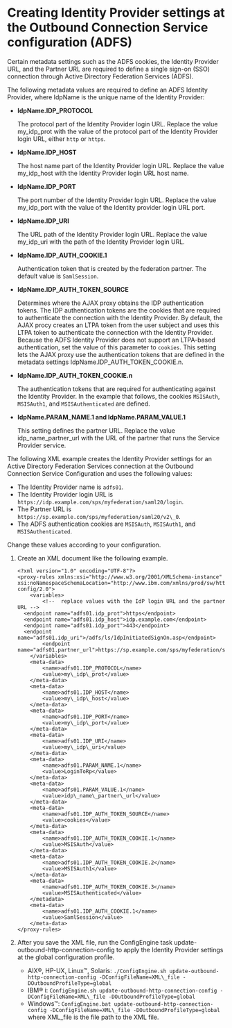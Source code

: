 # Creating Identity Provider settings at the Outbound Connection Service configuration \(ADFS\)

Certain metadata settings such as the ADFS cookies, the Identity Provider URL, and the Partner URL are required to define a single sign-on \(SSO\) connection through Active Directory Federation Services \(ADFS\).

The following metadata values are required to define an ADFS Identity Provider, where IdpName is the unique name of the Identity Provider:

-   **IdpName.IDP\_PROTOCOL**

    The protocol part of the Identity Provider login URL. Replace the value my\_idp\_prot with the value of the protocol part of the Identity Provider login URL, either `http` or `https`.

-   **IdpName.IDP\_HOST**

    The host name part of the Identity Provider login URL. Replace the value my\_idp\_host with the Identity Provider login URL host name.

-   **IdpName.IDP\_PORT**

    The port number of the Identity Provider login URL. Replace the value my\_idp\_port with the value of the Identity provider login URL port.

-   **IdpName.IDP\_URI**

    The URL path of the Identity Provider login URL. Replace the value my\_idp\_uri with the path of the Identity Provider login URL.

-   **IdpName.IDP\_AUTH\_COOKIE.1**

    Authentication token that is created by the federation partner. The default value is `SamlSession`.

-   **IdpName.IDP\_AUTH\_TOKEN\_SOURCE**

    Determines where the AJAX proxy obtains the IDP authentication tokens. The IDP authentication tokens are the cookies that are required to authenticate the connection with the Identity Provider. By default, the AJAX procy creates an LTPA token from the user subject and uses this LTPA token to authenticate the connection with the Identity Provider. Because the ADFS Identity Provider does not support an LTPA-based authentication, set the value of this parameter to `cookies`. This setting lets the AJAX proxy use the authentication tokens that are defined in the metadata settings IdpName.IDP\_AUTH\_TOKEN\_COOKIE.n.

-   **IdpName.IDP\_AUTH\_TOKEN\_COOKIE.n**

    The authentication tokens that are required for authenticating against the Identity Provider. In the example that follows, the cookies `MSISAuth`, `MSISAuth1`, and `MSISAuthenticated` are defined.

-   **IdpName.PARAM\_NAME.1 and IdpName.PARAM\_VALUE.1**

    This setting defines the partner URL. Replace the value idp\_name\_partner\_url with the URL of the partner that runs the Service Provider service.


The following XML example creates the Identity Provider settings for an Active Directory Federation Services connection at the Outbound Connection Service Configuration and uses the following values:

-   The Identity Provider name is `adfs01`.
-   The Identity Provider login URL is `https://idp.example.com/sps/myfederation/saml20/login`.
-   The Partner URL is `https://sp.example.com/sps/myfederation/saml20/v2\_0`.
-   The ADFS authentication cookies are `MSISAuth`, `MSISAuth1`, and `MSISAuthenticated`.

Change these values according to your configuration.

1.  Create an XML document like the following example.

    ```
    <?xml version="1.0" encoding="UTF-8"?>
    <proxy-rules xmlns:xsi="http://www.w3.org/2001/XMLSchema-instance" 
    xsi:noNamespaceSchemaLocation="http://www.ibm.com/xmlns/prod/sw/http/outbound/proxy-config/2.0">
    	<variables>
    		<!--  replace values with the IdP login URL and the partner URL -->
      <endpoint name="adfs01.idp_prot">https</endpoint>
      <endpoint name="adfs01.idp_host">idp.example.com</endpoint>
      <endpoint name="adfs01.idp_port">443</endpoint>
      <endpoint name="adfs01.idp_uri">/adfs/ls/IdpInitiatedSignOn.asp</endpoint>
    		<endpoint name="adfs01.partner_url">https://sp.example.com/sps/myfederation/saml20/v2\_0</endpoint>
    	</variables>
    	<meta-data>
    		<name>adfs01.IDP_PROTOCOL</name>
    		<value>my\_idp\_prot</value>
    	</meta-data>
    	<meta-data>
    		<name>adfs01.IDP_HOST</name>
    		<value>my\_idp\_host</value>
    	</meta-data>
    	<meta-data>
    		<name>adfs01.IDP_PORT</name>
    		<value>my\_idp\_port</value>
    	</meta-data>
    	<meta-data>
    		<name>adfs01.IDP_URI</name>
    		<value>my\_idp\_uri</value>
    	</meta-data>
    	<meta-data>
    		<name>adfs01.PARAM_NAME.1</name>
    		<value>LoginToRp</value>
    	</meta-data>
    	<meta-data>
    		<name>adfs01.PARAM_VALUE.1</name>
    		<value>idp\_name\_partner\_url</value>
    	</meta-data>
    	<meta-data>
    		<name>adfs01.IDP_AUTH_TOKEN_SOURCE</name>
    		<value>cookies</value>
    	</meta-data>
    	<meta-data>
    		<name>adfs01.IDP_AUTH_TOKEN_COOKIE.1</name>
    		<value>MSISAuth</value>
    	</meta-data>
    	<meta-data>
    		<name>adfs01.IDP_AUTH_TOKEN_COOKIE.2</name>
    		<value>MSISAuth1</value>
    	</meta-data>
    	<meta-data>
    		<name>adfs01.IDP_AUTH_TOKEN_COOKIE.3</name>
    		<value>MSISAuthenticated</value>
    	</metadata>
    	<meta-data>
    		<name>adfs01.IDP_AUTH_COOKIE.1</name>
    		<value>SamlSession</value>
    	</meta-data>
    </proxy-rules>						
    ```

2.  After you save the XML file, run the ConfigEngine task update-outbound-http-connection-config to apply the Identity Provider settings at the global configuration profile.

    -   AIX®, HP-UX, Linux™, Solaris: `./ConfigEngine.sh update-outbound-http-connection-config -DConfigFileName=XML\_file -DOutboundProfileType=global`
    -   IBM® i: `ConfigEngine.sh update-outbound-http-connection-config -DConfigFileName=XML\_file -DOutboundProfileType=global`
    -   Windows™: `ConfigEngine.bat update-outbound-http-connection-config -DConfigFileName=XML\_file -DOutboundProfileType=global`
    where XML\_file is the file path to the XML file.



